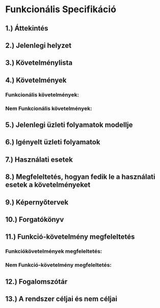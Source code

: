# Funkcionális Specifikáció
## 1.) Áttekintés
## 2.) Jelenlegi helyzet
## 3.) Követelménylista
## 4.) Követelmények
### Funkcionális követelmények:
### Nem Funkcionális követelmények:
## 5.) Jelenlegi üzleti folyamatok modellje
## 6.) Igényelt üzleti folyamatok
## 7.) Használati esetek
## 8.) Megfeleltetés, hogyan fedik le a használati esetek a követelményeket
## 9.) Képernyőtervek
## 10.) Forgatókönyv
## 11.) Funkció-követelmény megfeleltetés
### Funkciókövetelmények megfeleltetés:
### Nem Funkció-követelmény megfeleltetés:
## 12.) Fogalomszótár
## 13.) A rendszer céljai és nem céljai
